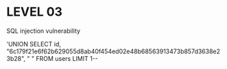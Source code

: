 LEVEL 03
========

SQL injection vulnerability

'UNION SELECT id,
"6c179f21e6f62b629055d8ab40f454ed02e48b68563913473b857d3638e23b28", " "
FROM users LIMIT 1--
